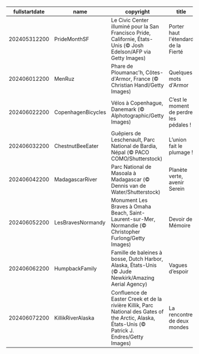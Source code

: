 |fullstartdate|name|copyright|title|image|
|--|--|--|--|--|
202405312200|PrideMonthSF|Le Civic Center illuminé pour la San Francisco Pride, Californie, États-Unis (© Josh Edelson/AFP via Getty Images)|Porter haut l'étendard de la Fierté|![](/fr-FR/2024/06/202405312200PrideMonthSF.jpg)|
202406012200|MenRuz|Phare de Ploumanac'h, Côtes-d'Armor, France (© Christian Handl/Getty Images)|Quelques mots d'Armor|![](/fr-FR/2024/06/202406012200MenRuz.jpg)|
202406022200|CopenhagenBicycles|Vélos à Copenhague, Danemark (© Alphotographic/Getty Images)|C’est le moment de perdre les pédales !|![](/fr-FR/2024/06/202406022200CopenhagenBicycles.jpg)|
202406032200|ChestnutBeeEater|Guêpiers de Leschenault, Parc National de Bardia, Népal (© PACO COMO/Shutterstock)|L’union fait le plumage !|![](/fr-FR/2024/06/202406032200ChestnutBeeEater.jpg)|
202406042200|MadagascarRiver|Parc National de Masoala à Madagascar (© Dennis van de Water/Shutterstock)|Planète verte, avenir Serein|![](/fr-FR/2024/06/202406042200MadagascarRiver.jpg)|
202406052200|LesBravesNormandy|Monument Les Braves à Omaha Beach, Saint-Laurent-sur-Mer, Normandie (© Christopher Furlong/Getty Images)|Devoir de Mémoire|![](/fr-FR/2024/06/202406052200LesBravesNormandy.jpg)|
202406062200|HumpbackFamily|Famille de baleines à bosse, Dutch Harbor, Alaska, États-Unis (© Jude Newkirk/Amazing Aerial Agency)|Vagues d’espoir|![](/fr-FR/2024/06/202406062200HumpbackFamily.jpg)|
202406072200|KillikRiverAlaska|Confluence de Easter Creek et de la rivière Killik, Parc National des Gates of the Arctic, Alaska, États-Unis (© Patrick J. Endres/Getty Images)|La rencontre de deux mondes|![](/fr-FR/2024/06/202406072200KillikRiverAlaska.jpg)|
